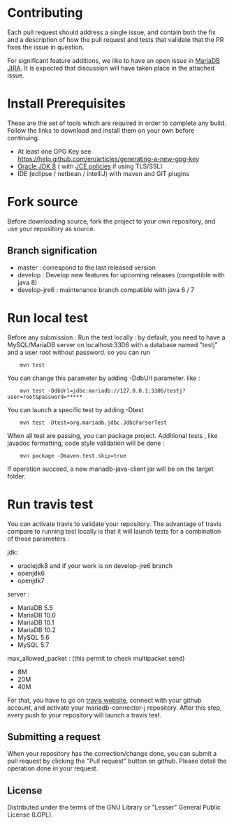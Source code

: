 # Contributing

Each pull request should address a single issue, and contain both the fix and a description of how the pull request and tests that validate that the PR fixes the issue in question.

For significant feature additions, we like to have an open issue in [MariaDB JIRA](https://mariadb.atlassian.net/secure/RapidBoard.jspa?projectKey=CONJ). It is expected that discussion will have taken place in the attached issue.

# Install Prerequisites

These are the set of tools which are required in order to complete any build.  Follow the links to download and install them on your own before continuing.

* At least one GPG Key see https://help.github.com/en/articles/generating-a-new-gpg-key
* [Oracle JDK 8](http://www.oracle.com/technetwork/java/javase/downloads/index.html) ( with [JCE policies](http://www.oracle.com/technetwork/java/javase/downloads/jce8-download-2133166.html) if using TLS/SSL)
* IDE (eclipse / netbean / intelliJ) with maven and GIT plugins

# Fork source

Before downloading source, fork the project to your own repository, and use your repository as source.  

## Branch signification

* master : correspond to the last released version
* develop : Develop new features for upcoming releases (compatible with java 8)
* develop-jre6 : maintenance branch compatible with java 6 / 7 

# Run local test

Before any submission :
Run the test locally : by default, you need to have a MySQL/MariaDB server on localhost:3306 with a database named "testj" and a user root without password.
so you can run 
    
```script
    mvn test
```
    
You can change this parameter by adding -DdbUrl parameter. like : 
 
```script
    mvn test -DdbUrl=jdbc:mariadb://127.0.0.1:3306/testj?user=root&password=*****
```
    
You can launch a specific test by adding -Dtest

```script
    mvn test -Dtest=org.mariadb.jdbc.JdbcParserTest
```
    
When all test are passing, you can package project.
Additional tests , like javadoc formatting, code style validation will be done : 
  
```script
    mvn package -Dmaven.test.skip=true
```
    
If operation succeed, a new mariadb-java-client jar will be on the target folder.
  
# Run travis test
    
You can activate travis to validate your repository. 
The advantage of travis compare to running test locally is that it will launch tests for a combination of those parameters : 

jdk:
* oraclejdk8
and if your work is on develop-jre6 branch
* openjdk6
* openjdk7

server :
* MariaDB 5.5
* MariaDB 10.0
* MariaDB 10.1
* MariaDB 10.2
* MySQL 5.6
* MySQL 5.7

max_allowed_packet : (this permit to check multipacket send)
* 8M
* 20M
* 40M

For that, you have to go on [travis website](https://travis-ci.org), connect with your github account, and activate your mariadb-connector-j repository.
After this step, every push to your repository will launch a travis test. 

## Submitting a request

When your repository has the correction/change done, you can submit a pull request by clicking the "Pull request" button on github. 
Please detail the operation done in your request. 

## License

Distributed under the terms of the GNU Library or "Lesser" General Public License (LGPL).
